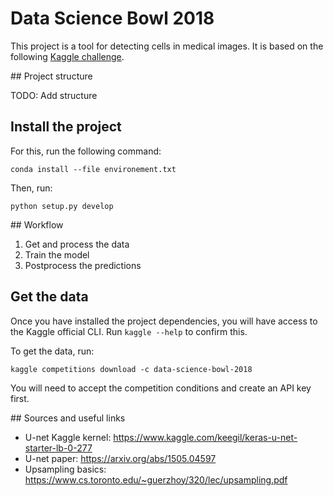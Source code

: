 # Data Science Bowl 2018


This project is a tool for detecting cells in medical images.
It is based on the following [Kaggle challenge](https://www.kaggle.com/c/data-science-bowl-2018 ).


## Project structure


TODO: Add structure

## Install the project

For this, run the following command:

`conda install --file environement.txt`


Then, run:

`python setup.py develop`

## Workflow

1. Get and process the data
2. Train the model
3. Postprocess the predictions


## Get the data


Once you have installed the project dependencies, you will have access to the Kaggle official CLI. Run `kaggle --help` to confirm this.


To get the data, run:

`kaggle competitions download -c data-science-bowl-2018`

You will need to accept the competition conditions and create an API key first.


## Sources and useful links

* U-net Kaggle kernel: https://www.kaggle.com/keegil/keras-u-net-starter-lb-0-277
* U-net paper: https://arxiv.org/abs/1505.04597
* Upsampling basics: https://www.cs.toronto.edu/~guerzhoy/320/lec/upsampling.pdf
